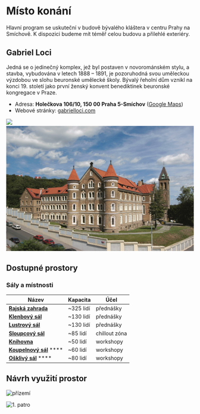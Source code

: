 # Místo konání

Hlavní program se uskuteční v budově bývalého kláštera v centru Prahy na Smíchově. K dispozici budeme mít téměř celou budovu a přilehlé exteriéry.

## Gabriel Loci

Jedná se o jedinečný komplex, jež byl postaven v novorománském stylu, a stavba, vybudována v letech 1888 – 1891, je pozoruhodná svou uměleckou výzdobou ve slohu beuronské umělecké školy. Bývalý řeholní dům vznikl na konci 19. století jako první ženský konvent benediktinek beuronské kongregace v Praze.

* Adresa: **Holečkova 106/10, 150 00 Praha 5-Smíchov** ([Google Maps](https://goo.gl/maps/QWhJaGuZGsJS2S749))
* Webové stránky: [gabrielloci.com](https://www.gabrielloci.com/)

![](../../../.gitbook/assets/gabriel\_loci-meatspace-\_xz.jpeg) ![](../../../.gitbook/assets/gabriel-loci-outside.jpeg)

## Dostupné prostory

### Sály a místnosti

| Název                                                      | Kapacita   | Účel          |
| ---------------------------------------------------------- | ---------- | ------------- |
| [**Rajská zahrada**](prehled-salu/rajska-zahrada.md)       | \~325 lidí | přednášky     |
| [**Klenbový sál**](prehled-salu/klenbovy-sal.md)           | \~130 lidí | přednášky     |
| [**Lustrový sál**](prehled-salu/lustrovy-sal.md)           | \~130 lidí | přednášky     |
| [**Sloupcový sál**](prehled-salu/sloupcovy-sal.md)         | \~85 lidí  | chillout zóna |
| [**Knihovna**](prehled-salu/knihovna.md)                   | \~50 lidí  | workshopy     |
| [**Koupelnový sál**](prehled-salu/koupelnovy-sal.md) ****  | \~60 lidí  | workshopy     |
| [**Ošklivý sál**](prehled-salu/osklivy-sal.md) ****        | \~80 lidí  | workshopy     |

## Návrh využití prostor

![přízemí](../../../.gitbook/assets/plan\_prizemi.jpg)

![ 1. patro](../../../.gitbook/assets/plan\_prvni\_patro.jpg)

